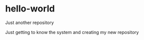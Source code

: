 # hello-world
Just another repository

Just getting to know the system and creating my new repository
